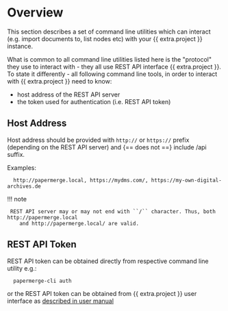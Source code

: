 # Overview

This section describes a set of command line utilities which can interact
(e.g. import documents to, list nodes etc) with your {{ extra.project }} instance.

What is common to all command line utilities listed here is the "protocol" they
use to interact with - they all use REST API interface {{ extra.project }}. To
state it differently - all following command line tools, in order to interact
with {{ extra.project }} need to know:

* host address of the REST API server
* the token used for authentication (i.e. REST API token)


## Host Address

Host address should be provided with `http://` or `https://` prefix (depending
on the REST API server) and {== does not ==} include /api suffix.

Examples:

      http://papermerge.local, https://mydms.com/, https://my-own-digital-archives.de

!!! note

     REST API server may or may not end with ``/`` character. Thus, both http://papermerge.local
	    and http://papermerge.local/ are valid.


## REST API Token

REST API token can be obtained directly from respective command line utility e.g.:

	  papermerge-cli auth

or the REST API token can be obtained from {{ extra.project }} user interface as [described in user manual](../user/rest-api-token.md)
